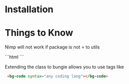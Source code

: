 <h1> Installation</h1>

<h1>Things to Know </h1>
<p> Nimp will not work if package is not = to utils</p>
  ```html
  <nimp-import package="utils" extension="bungie" viewport="4" ></nimp-import >
  ```
<p> Extending the class to bungie allows you to use tags like </p>

 ```html
  <bg-code syntax="any coding lang"></bg-code>
```



